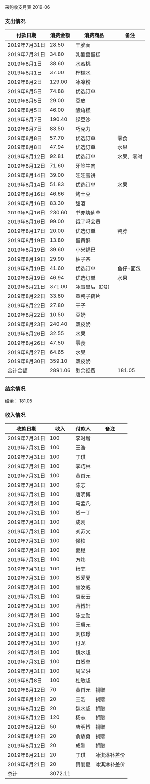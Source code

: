 采购收支月表 2019-06

### 支出情况

| 付款日期       | 消费金额    | 消费商品     | 备注     |
| ---------- | ------- | -------- | ------ |
| 2019年7月31日 | 28.50   | 干脆面      |        |
| 2019年7月31日 | 34.80   | 乳酸菌蛋糕    |        |
| 2019年8月1日  | 38.60   | 水蜜桃      |        |
| 2019年8月1日  | 37.00   | 柠檬水      |        |
| 2019年8月2日  | 129.00  | 冰凉粉      |        |
| 2019年8月5日  | 74.88   | 优选订单     |        |
| 2019年8月5日  | 29.00   | 豆皮       |        |
| 2019年8月5日  | 46.00   | 酸角糕      |        |
| 2019年8月7日  | 190.40  | 绿豆沙      |        |
| 2019年8月7日  | 83.50   | 巧克力      |        |
| 2019年8月8日  | 57.70   | 优选订单     | 零食     |
| 2019年8月8日  | 47.94   | 优选订单     | 水果     |
| 2019年8月12日 | 92.81   | 优选订单     | 水果、零时  |
| 2019年8月12日 | 71.60   | 牙签牛肉     |        |
| 2019年8月14日 | 39.00   | 旺旺雪饼     |        |
| 2019年8月14日 | 51.83   | 优选订单     | 水果     |
| 2019年8月16日 | 46.66   | 烤土豆      |        |
| 2019年8月16日 | 83.30   | 甜酒       |        |
| 2019年8月16日 | 230.60  | 书亦烧仙草    |        |
| 2019年8月16日 | 99.00   | 饿了吗会员    |        |
| 2019年8月17日 | 20.00   | 优选订单     | 鸭脖     |
| 2019年8月19日 | 13.80   | 蛋黄酥      |        |
| 2019年8月19日 | 39.60   | 小米锅巴     |        |
| 2019年8月19日 | 29.90   | 柚子茶      |        |
| 2019年8月19日 | 41.60   | 优选订单     | 鱼仔+面包  |
| 2019年8月19日 | 46.94   | 优选订单     | 水果     |
| 2019年8月21日 | 371.00  | 冰雪皇后（DQ） |        |
| 2019年8月22日 | 33.60   | 章鸭子藕片    |        |
| 2019年8月22日 | 27.80   | 干子       |        |
| 2019年8月22日 | 10.50   | 豆奶       |        |
| 2019年8月23日 | 240.40  | 双皮奶      |        |
| 2019年8月26日 | 32.55   | 水果       |        |
| 2019年8月26日 | 47.50   | 零食       |        |
| 2019年8月27日 | 64.65   | 水果       |        |
| 2019年8月30日 | 359.10  | 双皮奶      |        |
| 合计金额       | 2891.06 | 剩余经费     | 181.05 |
|            |         |          |        |



### 结余情况

 结余： 181.05




### 收入情况

| 收款日期       | 收入      | 付款人  | 备注     |
| ---------- | ------- | ---- | ------ |
| 2019年7月31日 | 100     | 李时增  |        |
| 2019年7月31日 | 100     | 王浩   |        |
| 2019年7月31日 | 100     | 丁琪   |        |
| 2019年7月31日 | 100     | 李巧林  |        |
| 2019年7月31日 | 100     | 黄首元  |        |
| 2019年7月31日 | 100     | 陈志   |        |
| 2019年7月31日 | 100     | 唐明博  |        |
| 2019年7月31日 | 100     | 马孟凡  |        |
| 2019年7月31日 | 100     | 贺一丁  |        |
| 2019年7月31日 | 100     | 成刚   |        |
| 2019年7月31日 | 100     | 刘苏文  |        |
| 2019年7月31日 | 100     | 候桢   |        |
| 2019年7月31日 | 100     | 夏稳   |        |
| 2019年7月31日 | 100     | 方炜   |        |
| 2019年7月31日 | 100     | 杨志   |        |
| 2019年7月31日 | 100     | 贺爱夏  |        |
| 2019年7月31日 | 100     | 曾汝威  |        |
| 2019年7月31日 | 100     | 袁安云  |        |
| 2019年7月31日 | 100     | 蒋博轩  |        |
| 2019年7月31日 | 100     | 陈立勋  |        |
| 2019年7月31日 | 100     | 王启元  |        |
| 2019年7月31日 | 100     | 刘镔璟  |        |
| 2019年7月31日 | 100     | 付龙   |        |
| 2019年7月31日 | 100     | 魏水超  |        |
| 2019年7月31日 | 100     | 白贺卓  |        |
| 2019年7月31日 | 100     | 周义洪  |        |
| 2019年8月8日  | 100     | 杜敏超  |        |
| 2019年8月12日 | 70      | 黄首元  | 捐赠     |
| 2019年8月12日 | 20      | 王浩   | 捐赠     |
| 2019年8月12日 | 20      | 魏水超  | 捐赠     |
| 2019年8月12日 | 120     | 杨志   | 捐赠     |
| 2019年8月12日 | 50      | 唐明博  | 捐赠     |
| 2019年8月12日 | 20      | 俞放勇  | 捐赠     |
| 2019年8月12日 | 20      | 成刚   | 捐赠     |
| 2019年8月21日 | 20      | 丁琪   | 冰淇淋补差价 |
| 2019年8月21日 | 20      | 贺爱夏  | 冰淇淋补差价 |
| 总计         | 3072.11 |      |        |